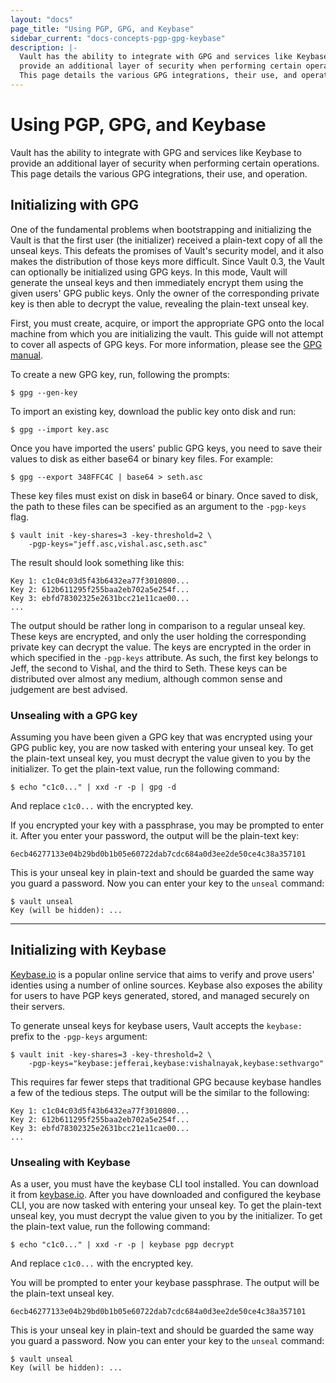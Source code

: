 ```yaml
---
layout: "docs"
page_title: "Using PGP, GPG, and Keybase"
sidebar_current: "docs-concepts-pgp-gpg-keybase"
description: |-
  Vault has the ability to integrate with GPG and services like Keybase.io to
  provide an additional layer of security when performing certain operations.
  This page details the various GPG integrations, their use, and operation.
---
```


# Using PGP, GPG, and Keybase

Vault has the ability to integrate with GPG and services like Keybase to
provide an additional layer of security when performing certain operations.
This page details the various GPG integrations, their use, and operation.

## Initializing with GPG
One of the fundamental problems when bootstrapping and initializing the Vault
is that the first user (the initializer) received a plain-text copy of all the
unseal keys. This defeats the promises of Vault's security model, and it also
makes the distribution of those keys more difficult. Since Vault 0.3, the
Vault can optionally be initialized using GPG keys. In this mode, Vault will
generate the unseal keys and then immediately encrypt them using the given
users' GPG public keys. Only the owner of the corresponding private key is then
able to decrypt the value, revealing the plain-text unseal key.

First, you must create, acquire, or import the appropriate GPG onto the local
machine from which you are initializing the vault. This guide will not attempt
to cover all aspects of GPG keys. For more information, please see the
[GPG manual](https://gnupg.org/gph/en/manual.html).

To create a new GPG key, run, following the prompts:

```
$ gpg --gen-key
```

To import an existing key, download the public key onto disk and run:

```
$ gpg --import key.asc
```

Once you have imported the users' public GPG keys, you need to save their values
to disk as either base64 or binary key files. For example:

```
$ gpg --export 348FFC4C | base64 > seth.asc
```

These key files must exist on disk in base64 or binary. Once saved to disk, the
path to these files can be specified as an argument to the `-pgp-keys` flag.

```
$ vault init -key-shares=3 -key-threshold=2 \
    -pgp-keys="jeff.asc,vishal.asc,seth.asc"
```

The result should look something like this:

```
Key 1: c1c04c03d5f43b6432ea77f3010800...
Key 2: 612b611295f255baa2eb702a5e254f...
Key 3: ebfd78302325e2631bcc21e11cae00...
...
```

The output should be rather long in comparison to a regular unseal key. These
keys are encrypted, and only the user holding the corresponding private key
can decrypt the value. The keys are encrypted in the order in which specified
in the `-pgp-keys` attribute. As such, the first key belongs to Jeff, the second
to Vishal, and the third to Seth. These keys can be distributed over almost any
medium, although common sense and judgement are best advised.

### Unsealing with a GPG key
Assuming you have been given a GPG key that was encrypted using your GPG public
key, you are now tasked with entering your unseal key. To get the plain-text
unseal key, you must decrypt the value given to you by the initializer. To get
the plain-text value, run the following command:

```
$ echo "c1c0..." | xxd -r -p | gpg -d
```

And replace `c1c0...` with the encrypted key.

If you encrypted your key with a passphrase, you may be prompted to enter it.
After you enter your password, the output will be the plain-text key:

```
6ecb46277133e04b29bd0b1b05e60722dab7cdc684a0d3ee2de50ce4c38a357101
```

This is your unseal key in plain-text and should be guarded the same way you
guard a password. Now you can enter your key to the `unseal` command:

```
$ vault unseal
Key (will be hidden): ...
```

- - -

## Initializing with Keybase
[Keybase.io](https://keybase.io) is a popular online service that aims to verify
and prove users' identies using a number of online sources. Keybase also exposes
the ability for users to have PGP keys generated, stored, and managed securely
on their servers.

To generate unseal keys for keybase users, Vault accepts the `keybase:` prefix
to the `-pgp-keys` argument:

```
$ vault init -key-shares=3 -key-threshold=2 \
    -pgp-keys="keybase:jefferai,keybase:vishalnayak,keybase:sethvargo"
```

This requires far fewer steps that traditional GPG because keybase handles a
few of the tedious steps. The output will be the similar to the following:

```
Key 1: c1c04c03d5f43b6432ea77f3010800...
Key 2: 612b611295f255baa2eb702a5e254f...
Key 3: ebfd78302325e2631bcc21e11cae00...
...
```

### Unsealing with Keybase
As a user, you must have the keybase CLI tool installed. You can download it
from [keybase.io](https://keybase.io). After you have downloaded and configured
the keybase CLI, you are now tasked with entering your unseal key. To get the
plain-text unseal key, you must decrypt the value given to you by the
initializer. To get the plain-text value, run the following command:

```
$ echo "c1c0..." | xxd -r -p | keybase pgp decrypt
```

And replace `c1c0...` with the encrypted key.

You will be prompted to enter your keybase passphrase. The output will be the
plain-text unseal key.

```
6ecb46277133e04b29bd0b1b05e60722dab7cdc684a0d3ee2de50ce4c38a357101
```

This is your unseal key in plain-text and should be guarded the same way you
guard a password. Now you can enter your key to the `unseal` command:

```
$ vault unseal
Key (will be hidden): ...
```

